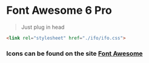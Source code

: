 # Font Awesome 6 Pro

> Just plug in head

```HTML
<link rel="stylesheet" href="./ifo/ifo.css">
```

### Icons can be found on the site [Font Awesome](https://fontawesome.com/icons)
